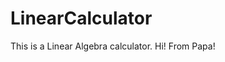 # LinearCalculator
<html>
<body>
This is a Linear Algebra calculator.
Hi! From Papa!

</body>
</html>
